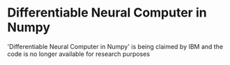 # Differentiable Neural Computer in Numpy
'Differentiable Neural Computer in Numpy' is being claimed by IBM and the code is no longer available for research purposes
